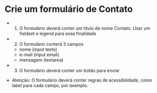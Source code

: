 # Crie um formulário de Contato

- 1. O formulário deverá conter um título de nome  Contato. Usar um fieldset e legend para essa finalidade

- 2. O formulário conterá 3 campos
    - nome (input texto)
    - e-mail (input email)
    - mensagem (textarea)

- 3. O formulário deverá conter um botão para enviar

* Atenção: O formulário deverá conter regras de acessibilidade, como label para cada campo, por exemplo.